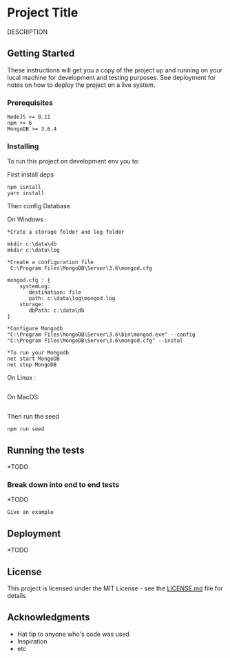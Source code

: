 # Project Title

DESCRIPTION

## Getting Started

These instructions will get you a copy of the project up and running on your local machine for development and testing purposes. See deployment for notes on how to deploy the project on a live system.

### Prerequisites

```
NodeJS >= 8.11
npm >= 6
MongoDB >= 3.6.4
```

### Installing

To run this project on development env you to: 

First install deps

```
npm isntall 
yarn install
```

Then config Database

On Windows : 


```
*Crate a storage folder and log folder

mkdir c:\data\db
mkdir c:\data\log

*Create a configuration file
 C:\Program Files\MongoDB\Server\3.6\mongod.cfg

mongod.cfg : {
    systemLog:
       destination: file
       path: c:\data\log\mongod.log
    storage:
       dbPath: c:\data\db
}

*Configure Mongodb
"C:\Program Files\MongoDB\Server\3.6\bin\mongod.exe" --config "C:\Program Files\MongoDB\Server\3.6\mongod.cfg" --instal

*To run your Mongodb 
net start MongoDB
net stop MongoDB
```

On Linux : 

```
```

On MacOS:

```
```

Then run the seed

```
npm run seed
```



## Running the tests

*TODO

### Break down into end to end tests

*TODO

```
Give an example
```

## Deployment

*TODO

## License

This project is licensed under the MIT License - see the [LICENSE.md](LICENSE.md) file for details

## Acknowledgments

* Hat tip to anyone who's code was used
* Inspiration
* etc

